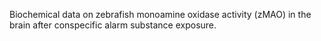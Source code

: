 Biochemical data on zebrafish monoamine oxidase activity (zMAO) in the brain after conspecific alarm substance exposure.
